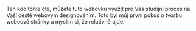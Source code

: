 Ten kdo tohle čte, můžete tuto webovku využít pro Váš studijní proces na Vaší cestě webovým designováním. Toto byl můj první pokus o tvorbu webeové stránky a myslím si, že relativně ujde.
